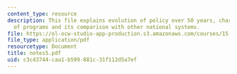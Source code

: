 ```yaml
---
content_type: resource
description: This file explains evolution of policy over 50 years, characteristics
  of programs and its comparison with other national systems.
file: https://ol-ocw-studio-app-production.s3.amazonaws.com/courses/15-677j-urban-labor-markets-and-employment-policy-spring-2005/c3c43744caa1b599881c31f112d5a7ef_notes5.pdf
file_type: application/pdf
resourcetype: Document
title: notes5.pdf
uid: c3c43744-caa1-b599-881c-31f112d5a7ef
---
```

